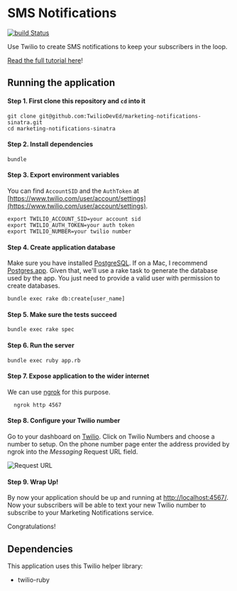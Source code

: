 # SMS Notifications

[![build Status](https://travis-ci.org/TwilioDevEd/marketing-notifications-sinatra.svg?branch=master)](https://travis-ci.org/TwilioDevEd/marketing-notifications-sinatra)

Use Twilio to create SMS notifications to keep your subscribers in the loop.

[Read the full tutorial here](https://www.twilio.com/docs/tutorials/walkthrough/marketing-notifications/ruby/sinatra)!

## Running the application

#### Step 1. First clone this repository and `cd` into it
```
git clone git@github.com:TwilioDevEd/marketing-notifications-sinatra.git
cd marketing-notifications-sinatra
```

#### Step 2. Install dependencies
```
bundle
```

#### Step 3. Export environment variables

You can find `AccountSID` and the `AuthToken` at [https://www.twilio.com/user/account/settings](https://www.twilio.com/user/account/settings).
```
export TWILIO_ACCOUNT_SID=your account sid
export TWILIO_AUTH_TOKEN=your auth token
export TWILIO_NUMBER=your twilio number
```

#### Step 4. Create application database

Make sure you have installed [PostgreSQL](http://www.postgresql.org/). If on a Mac, I recommend [Postgres.app](http://postgresapp.com). Given that, we'll use a rake task to generate the database used by the app. You just need to provide a valid user with permission to create databases.

```
bundle exec rake db:create[user_name]
```

#### Step 5. Make sure the tests succeed

```
bundle exec rake spec
```

#### Step 6. Run the server

```
bundle exec ruby app.rb
```

#### Step 7. Expose application to the wider internet

We can use [ngrok](https://ngrok.com/) for this purpose.

```
  ngrok http 4567
```

#### Step 8. Configure your Twilio number

Go to your dashboard on [Twilio](https://www.twilio.com/user/account/phone-numbers/incoming). Click on Twilio Numbers and choose a number to setup.
On the phone number page enter the address provided by ngrok into the _Messaging_ Request URL field.

![Request URL](http://howtodocs.s3.amazonaws.com/setup-twilio-number.png)

#### Step 9. Wrap Up!

By now your application should be up and running at [http://localhost:4567/](http://localhost:4567). Now your subscribers will be able to
text your new Twilio number to subscribe to your Marketing Notifications service.

Congratulations!

## Dependencies

This application uses this Twilio helper library:

* twilio-ruby
